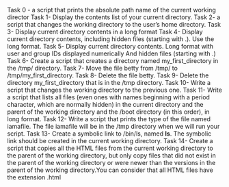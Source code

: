 Task 0 - a script that prints the absolute path name of the current working director
Task 1- Display the contents list of your current directory.
Task 2-  a script that changes the working directory to the user’s home directory.
Task 3- Display current directory contents in a long format
Task 4- Display current directory contents, including hidden files (starting with .). Use the long format.
Task 5- Display current directory contents. Long format with user and group IDs displayed numerically And hidden files (starting with .)
Task 6- Create a script that creates a directory named my_first_directory in the /tmp/ directory.
Task 7- Move the file betty from /tmp/ to /tmp/my_first_directory.
Task 8- Delete the file betty.
Task 9- Delete the directory my_first_directory that is in the /tmp directory.
Task 10- Write a script that changes the working directory to the previous one.
Task 11- Write a script that lists all files (even ones with names beginning with a period character, which are normally hidden) in the current directory and the parent of the working directory and the /boot directory (in this order), in long format.
Task 12- Write a script that prints the type of the file named iamafile. The file iamafile will be in the /tmp directory when we will run your script.
Task 13- Create a symbolic link to /bin/ls, named __ls__. The symbolic link should be created in the current working directory.
Task 14- Create a script that copies all the HTML files from the current working directory to the parent of the working directory, but only copy files that did not exist in the parent of the working directory or were newer than the versions in the parent of the working directory.You can consider that all HTML files have the extension .html
